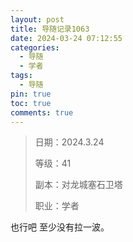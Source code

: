 ```yaml
---
layout: post
title: 导随记录1063
date: 2024-03-24 07:12:55
categories:
  - 导随
  - 学者
tags:
  - 导随
pin: true
toc: true
comments: true
---
```

> 日期：2024.3.24
>
> 等级：41
>
> 副本：对龙城塞石卫塔
>
> 职业：学者

也行吧 至少没有拉一波。